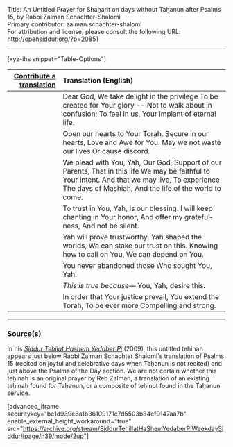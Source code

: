 <html>
<head></head>
<body>
Title: An Untitled Prayer for Shaḥarit on days without Taḥanun after Psalms 15, by Rabbi Zalman Schachter-Shalomi<br />
Primary contributor: zalman.schachter-shalomi<br />
For attribution and license, please consult the following URL: <a href="http://opensiddur.org/?p=20851">http://opensiddur.org/?p=20851</a>
<p />
<hr />

[xyz-ihs snippet="Table-Options"]<table style="margin-left: auto; margin-right: auto;" class="draggable">
<thead><tr><th id="x" style="text-align: right;"><a href="/contributing/upload/">Contribute a translation</a></th><th style="text-align: left;">Translation (English)</th></tr></thead>
<tbody>
<tr><td style="vertical-align:top;">
<div class="liturgy" lang="he">

</span></div></td>
 
<td style="vertical-align:top;">
<div class="english" lang="en">
Dear God,
We take delight in the privilege
To be created for Your glory --
Not to walk about in confusion;
To feel in us, 
Your implant of eternal life.
</div></td></tr>


<tr><td style="vertical-align:top;">
<div class="liturgy" lang="he">

</span></div></td>
 
<td style="vertical-align:top;">
<div class="english" lang="en">
Open our hearts to Your Torah.
Secure in our hearts, 
Love and Awe for You.
May we not waste our lives
Or cause discord.
</div></td></tr>


<tr><td style="vertical-align:top;">
<div class="liturgy" lang="he">

</span></div></td>
 
<td style="vertical-align:top;">
<div class="english" lang="en">
We plead with You, Yah, 
Our God, 
Support of our Parents, 
That in this life
We may be faithful to Your intent.
And that we may live, 
To experience 
The days of Mashiaḥ, 
And the life of the world to come.
</div></td></tr>


<tr><td style="vertical-align:top;">
<div class="liturgy" lang="he">

</span></div></td>
 
<td style="vertical-align:top;">
<div class="english" lang="en">
To trust in You, Yah,
Is our blessing.
I will keep chanting in Your honor,
And offer my gratefulness,  
And not be silent.
</div></td></tr>


<tr><td style="vertical-align:top;">
<div class="liturgy" lang="he">

</span></div></td>
 
<td style="vertical-align:top;">
<div class="english" lang="en">
Yah will prove trustworthy.
Yah shaped the worlds,
We can stake our trust on this.
Knowing how to call on You, 
We can depend on You.
</div></td></tr>


<tr><td style="vertical-align:top;">
<div class="liturgy" lang="he">

</span></div></td>
 
<td style="vertical-align:top;">
<div class="english" lang="en">
You never abandoned those 
Who sought You, Yah.
</div></td></tr>


<tr><td style="vertical-align:top;">
<div class="liturgy" lang="he">

</span></div></td>
 
<td style="vertical-align:top;">
<div class="english" lang="en">
<em>This is true because</em>—
You, Yah,
desire this.
</div></td></tr>


<tr><td style="vertical-align:top;">
<div class="liturgy" lang="he">

</span></div></td>
 
<td style="vertical-align:top;">
<div class="english" lang="en">
In order that Your justice prevail,
You extend the Torah,
To be ever more 
Compelling and strong.
</div></td></tr>
</tbody></table>

<hr />

<h3>Source(s)</h3>

In his <em><a href="https://opensiddur.org/compilations/siddurim/reb-zalmans-open-siddur-tehillat-hashem/">Siddur Tehilat Hashem Yedaber Pi</a></em> (2009), this untitled teḥinah appears just below Rabbi Zalman Schachter Shalomi's translation of Psalms 15 (recited on joyful and celebrative days when Taḥanun is not recited) and just above the Psalms of the Day section. We are not certain whether this teḥinah is an original prayer by Reb Zalman, a translation of an existing teḥinah found for Taḥanun, or a composite of teḥinot found in the Taḥanun service.

[advanced_iframe securitykey="be1d939e6a1b36109171c7d5503b34cf9147aa7b" enable_external_height_workaround="true" src="https://archive.org/stream/SiddurTehillatHaShemYedaberPiWeekdaySiddur#page/n39/mode/2up"]
</body>
</html>